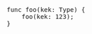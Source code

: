 <pre class="code-highlight">
<span class="keyword">func</span> <span class="func">foo</span><span>(</span><span>kek</span><span>:</span> <span></span><span class="type">Type</span><span>)</span> <span>{</span>
    <span class="func">foo</span><span>(</span><span>kek</span><span>:</span> <span class="constant">123</span><span>)</span><span class="terminator">;</span>
<span>}</span>
</pre>

